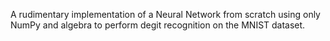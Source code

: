 A rudimentary implementation of a Neural Network from scratch using only NumPy and algebra to perform degit recognition on the MNIST dataset.
